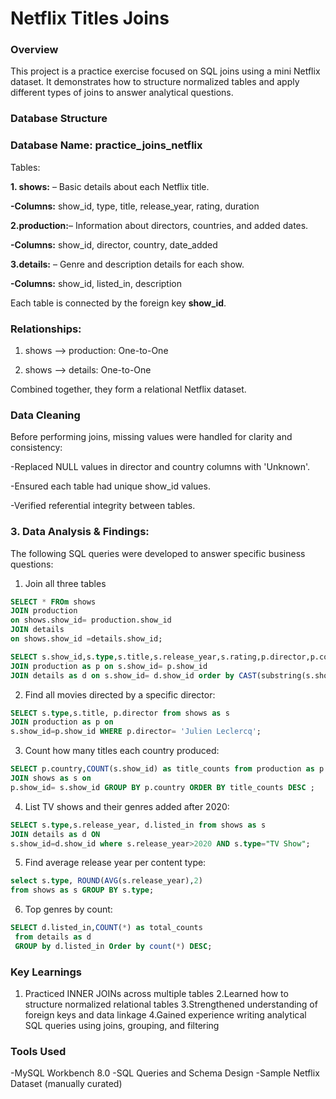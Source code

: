 # Netflix Titles Joins
### Overview

This project is a practice exercise focused on SQL joins using a mini Netflix dataset. It demonstrates how to structure normalized tables and apply different types of joins to answer analytical questions.

### Database Structure

### Database Name: practice_joins_netflix

Tables:

**1. shows:** – Basic details about each Netflix title.

**-Columns:** show_id, type, title, release_year, rating, duration

**2.production:**– Information about directors, countries, and added dates.

**-Columns:** show_id, director, country, date_added

**3.details:** – Genre and description details for each show.

**-Columns:** show_id, listed_in, description

Each table is connected by the foreign key **show_id**.

### Relationships:

1. shows ⟶ production: One-to-One

2. shows ⟶ details: One-to-One

Combined together, they form a relational Netflix dataset.

### Data Cleaning

Before performing joins, missing values were handled for clarity and consistency:

-Replaced NULL values in director and country columns with 'Unknown'.

-Ensured each table had unique show_id values.

-Verified referential integrity between tables.

### 3. Data Analysis & Findings:

The following SQL queries were developed to answer specific business questions:

1.  Join all three tables
```sql
SELECT * FROm shows
JOIN production 
on shows.show_id= production.show_id
JOIN details
on shows.show_id =details.show_id;
```
```sql
SELECT s.show_id,s.type,s.title,s.release_year,s.rating,p.director,p.country,p.date_added,d.listed_in from shows as s
JOIN production as p on s.show_id= p.show_id
JOIN details as d on s.show_id= d.show_id order by CAST(substring(s.show_id,2) as UNSIGNED);
```
2. Find all movies directed by a specific director:
```sql
SELECT s.type,s.title, p.director from shows as s 
JOIN production as p on
s.show_id=p.show_id WHERE p.director= 'Julien Leclercq';
 ```
3. Count how many titles each country produced:
 ```sql
SELECT p.country,COUNT(s.show_id) as title_counts from production as p 
 JOIN shows as s on
p.show_id= s.show_id GROUP BY p.country ORDER BY title_counts DESC ;
```
4. List TV shows and their genres added after 2020:
```sql
SELECT s.type,s.release_year, d.listed_in from shows as s
JOIN details as d ON
s.show_id=d.show_id where s.release_year>2020 AND s.type="TV Show";
```
5. Find average release year per content type:
```sql
select s.type, ROUND(AVG(s.release_year),2) 
from shows as s GROUP BY s.type;
```
6. Top genres by count:
```sql
SELECT d.listed_in,COUNT(*) as total_counts
 from details as d 
 GROUP by d.listed_in Order by count(*) DESC;
```

### Key Learnings

1. Practiced INNER JOINs across multiple tables
2.Learned how to structure normalized relational tables
3.Strengthened understanding of foreign keys and data linkage
4.Gained experience writing analytical SQL queries using joins, grouping, and filtering

### Tools Used

-MySQL Workbench 8.0
-SQL Queries and Schema Design
-Sample Netflix Dataset (manually curated)
